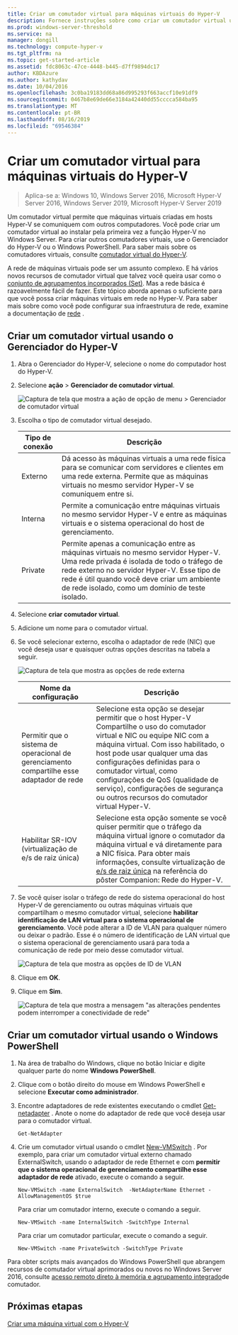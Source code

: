 ```yaml
---
title: Criar um comutador virtual para máquinas virtuais do Hyper-V
description: Fornece instruções sobre como criar um comutador virtual usando o Gerenciador do Hyper-V ou o Windows PowerShell
ms.prod: windows-server-threshold
ms.service: na
manager: dongill
ms.technology: compute-hyper-v
ms.tgt_pltfrm: na
ms.topic: get-started-article
ms.assetid: fdc8063c-47ce-4448-b445-d7ff9894dc17
author: KBDAzure
ms.author: kathydav
ms.date: 10/04/2016
ms.openlocfilehash: 3c0ba19183dd68a86d995293f663accf10e91df9
ms.sourcegitcommit: 0467b8e69de66e3184a42440dd55cccca584ba95
ms.translationtype: MT
ms.contentlocale: pt-BR
ms.lasthandoff: 08/16/2019
ms.locfileid: "69546384"
---
```

# <a name="create-a-virtual-switch-for-hyper-v-virtual-machines"></a>Criar um comutador virtual para máquinas virtuais do Hyper-V

>Aplica-se a: Windows 10, Windows Server 2016, Microsoft Hyper-V Server 2016, Windows Server 2019, Microsoft Hyper-V Server 2019
  
Um comutador virtual permite que máquinas virtuais criadas em hosts Hyper-V se comuniquem com outros computadores. Você pode criar um comutador virtual ao instalar pela primeira vez a função Hyper-V no Windows Server. Para criar outros comutadores virtuais, use o Gerenciador do Hyper-V ou o Windows PowerShell. Para saber mais sobre os comutadores virtuais, consulte [comutador virtual do Hyper-V](../../hyper-v-virtual-switch/Hyper-V-Virtual-Switch.md).  
  
A rede de máquinas virtuais pode ser um assunto complexo. E há vários novos recursos de comutador virtual que talvez você queira usar como o [conjunto de agrupamentos incorporados (Set)](../../hyper-v-virtual-switch/RDMA-and-Switch-Embedded-Teaming.md#switch-embedded-teaming-set). Mas a rede básica é razoavelmente fácil de fazer. Este tópico aborda apenas o suficiente para que você possa criar máquinas virtuais em rede no Hyper-V. Para saber mais sobre como você pode configurar sua infraestrutura de rede, examine a documentação de [rede](../../../networking/Networking.md) .   
  
## <a name="create-a-virtual-switch-by-using-hyper-v-manager"></a>Criar um comutador virtual usando o Gerenciador do Hyper-V  
  
1.  Abra o Gerenciador do Hyper-V, selecione o nome do computador host do Hyper-V.  
  
2.  Selecione **ação** > **Gerenciador de comutador virtual**.  
  
    ![Captura de tela que mostra a ação de opção de menu > Gerenciador de comutador virtual](../media/Hyper-V-Action-VSwitchManager.png)  
  
3.  Escolha o tipo de comutador virtual desejado.  
  
    |Tipo de conexão|Descrição|  
    |-------------------|---------------|  
    |Externo|Dá acesso às máquinas virtuais a uma rede física para se comunicar com servidores e clientes em uma rede externa. Permite que as máquinas virtuais no mesmo servidor Hyper-V se comuniquem entre si.|  
    |Interna|Permite a comunicação entre máquinas virtuais no mesmo servidor Hyper-V e entre as máquinas virtuais e o sistema operacional do host de gerenciamento.|  
    |Private|Permite apenas a comunicação entre as máquinas virtuais no mesmo servidor Hyper-V. Uma rede privada é isolada de todo o tráfego de rede externo no servidor Hyper-V. Esse tipo de rede é útil quando você deve criar um ambiente de rede isolado, como um domínio de teste isolado.|  
  
4.  Selecione **criar comutador virtual**.  
  
5.  Adicione um nome para o comutador virtual.  
  
6.  Se você selecionar externo, escolha o adaptador de rede (NIC) que você deseja usar e quaisquer outras opções descritas na tabela a seguir.  
  
    ![Captura de tela que mostra as opções de rede externa](../media/Hyper-V-NewVSwitch-ExternalOptions.png)  
  
    |Nome da configuração|Descrição|  
    |----------------|---------------|  
    |Permitir que o sistema de operacional de gerenciamento compartilhe esse adaptador de rede|Selecione esta opção se desejar permitir que o host Hyper-V Compartilhe o uso do comutador virtual e NIC ou equipe NIC com a máquina virtual. Com isso habilitado, o host pode usar qualquer uma das configurações definidas para o comutador virtual, como configurações de QoS (qualidade de serviço), configurações de segurança ou outros recursos do comutador virtual Hyper-V.|  
    |Habilitar SR-IOV (virtualização de e/s de raiz única)|Selecione esta opção somente se você quiser permitir que o tráfego da máquina virtual ignore o comutador da máquina virtual e vá diretamente para a NIC física. Para obter mais informações, consulte virtualização de [e/s de raiz única](https://technet.microsoft.com/library/dn641211.aspx#Sec4) na referência do pôster Companion: Rede do Hyper-V.|  
  
7.  Se você quiser isolar o tráfego de rede do sistema operacional do host Hyper-V de gerenciamento ou outras máquinas virtuais que compartilham o mesmo comutador virtual, selecione **habilitar identificação de LAN virtual para o sistema operacional de gerenciamento**. Você pode alterar a ID de VLAN para qualquer número ou deixar o padrão. Esse é o número de identificação de LAN virtual que o sistema operacional de gerenciamento usará para toda a comunicação de rede por meio desse comutador virtual.  
  
    ![Captura de tela que mostra as opções de ID de VLAN](../media/Hyper-V-NewSwitch-VLAN.png)  
  
8.  Clique em **OK**.  
  
9. Clique em **Sim**.  
  
    ![Captura de tela que mostra a mensagem "as alterações pendentes podem interromper a conectividade de rede"](../media/Hyper-V-NewVSwitch-DisruptNetwork.png)  
  
## <a name="create-a-virtual-switch-by-using-windows-powershell"></a>Criar um comutador virtual usando o Windows PowerShell  
  
1.  Na área de trabalho do Windows, clique no botão Iniciar e digite qualquer parte do nome **Windows PowerShell**.  
  
2.  Clique com o botão direito do mouse em Windows PowerShell e selecione **Executar como administrador**.  
  
3.  Encontre adaptadores de rede existentes executando o cmdlet [Get-netadapter](https://technet.microsoft.com/library/jj130867.aspx) . Anote o nome do adaptador de rede que você deseja usar para o comutador virtual.  
  
    ```  
    Get-NetAdapter  
    ```  
  
4.  Crie um comutador virtual usando o cmdlet [New-VMSwitch](https://technet.microsoft.com/library/hh848455.aspx) . Por exemplo, para criar um comutador virtual externo chamado ExternalSwitch, usando o adaptador de rede Ethernet e com **permitir que o sistema operacional de gerenciamento compartilhe esse adaptador de rede** ativado, execute o comando a seguir.  
  
    ```  
    New-VMSwitch -name ExternalSwitch  -NetAdapterName Ethernet -AllowManagementOS $true  
    ```  
  
    Para criar um comutador interno, execute o comando a seguir.  
  
    ```  
    New-VMSwitch -name InternalSwitch -SwitchType Internal  
    ```  
  
    Para criar um comutador particular, execute o comando a seguir.  
  
    ```  
    New-VMSwitch -name PrivateSwitch -SwitchType Private  
    ```  
  
Para obter scripts mais avançados do Windows PowerShell que abrangem recursos de comutador virtual aprimorados ou novos no Windows Server 2016, consulte [acesso remoto direto à memória e agrupamento integrado](../../hyper-v-virtual-switch/RDMA-and-Switch-Embedded-Teaming.md)de comutador.  

  
## <a name="next-step"></a>Próximas etapas  
[Criar uma máquina virtual com o Hyper-V](Create-a-virtual-machine-in-Hyper-V.md)  
  


